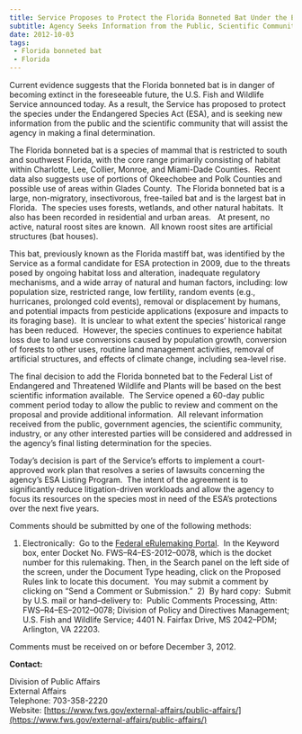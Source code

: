 ```yaml
---
title: Service Proposes to Protect the Florida Bonneted Bat Under the Endangered Species Act
subtitle: Agency Seeks Information from the Public, Scientific Community before Making Final Decision
date: 2012-10-03
tags: 
 - Florida bonneted bat
 - Florida
---
```


Current evidence suggests that the Florida bonneted bat is in danger of becoming extinct in the foreseeable future, the U.S. Fish and Wildlife Service announced today. As a result, the Service has proposed to protect the species under the Endangered Species Act (ESA), and is seeking new information from the public and the scientific community that will assist the agency in making a final determination.

The Florida bonneted bat is a species of mammal that is restricted to south and southwest Florida, with the core range primarily consisting of habitat within Charlotte, Lee, Collier, Monroe, and Miami-Dade Counties.  Recent data also suggests use of portions of Okeechobee and Polk Counties and possible use of areas within Glades County.  The Florida bonneted bat is a large, non-migratory, insectivorous, free-tailed bat and is the largest bat in Florida.  The species uses forests, wetlands, and other natural habitats.  It also has been recorded in residential and urban areas.   At present, no active, natural roost sites are known.  All known roost sites are artificial structures (bat houses). 

This bat, previously known as the Florida mastiff bat, was identified by the Service as a formal candidate for ESA protection in 2009, due to the threats posed by ongoing habitat loss and alteration, inadequate regulatory mechanisms, and a wide array of natural and human factors, including: low population size, restricted range, low fertility, random events (e.g., hurricanes, prolonged cold events), removal or displacement by humans, and potential impacts from pesticide applications (exposure and impacts to its foraging base).  It is unclear to what extent the species’ historical range has been reduced.  However, the species continues to experience habitat loss due to land use conversions caused by population growth, conversion of forests to other uses, routine land management activities, removal of artificial structures, and effects of climate change, including sea-level rise.

The final decision to add the Florida bonneted bat to the Federal List of Endangered and Threatened Wildlife and Plants will be based on the best scientific information available.  The Service opened a 60-day public comment period today to allow the public to review and comment on the proposal and provide additional information.  All relevant information received from the public, government agencies, the scientific community, industry, or any other interested parties will be considered and addressed in the agency’s final listing determination for the species.

Today’s decision is part of the Service’s efforts to implement a court-approved work plan that resolves a series of lawsuits concerning the agency’s ESA Listing Program.  The intent of the agreement is to significantly reduce litigation-driven workloads and allow the agency to focus its resources on the species most in need of the ESA’s protections over the next five years.

Comments should be submitted by one of the following methods:

  1) Electronically:  Go to the [Federal eRulemaking Portal](http://www.regulations.gov).  In the Keyword box, enter Docket No. FWS–R4–ES-2012–0078, which is the docket number for this rulemaking. Then, in the Search panel on the left side of the screen, under the Document Type heading, click on the Proposed Rules link to locate this document.  You may submit a comment by clicking on “Send a Comment or Submission.” 
  2)  By hard copy:  Submit by U.S. mail or hand–delivery to:  Public Comments Processing, Attn: FWS–R4–ES–2012–0078; Division of Policy and Directives Management; U.S. Fish and Wildlife Service; 4401 N. Fairfax Drive, MS 2042–PDM; Arlington, VA 22203.

Comments must be received on or before December 3, 2012.

**Contact:**

Division of Public Affairs  
External Affairs  
Telephone: 703-358-2220  
Website: [https://www.fws.gov/external-affairs/public-affairs/](https://www.fws.gov/external-affairs/public-affairs/)
